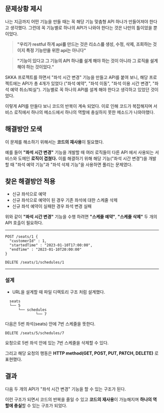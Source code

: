 ## 문제상황 제시
나는 지금까지 어떤 기능을 만들 때는 꼭 해당 기능 맞춤형 API 하나가 만들어져야 한다고 생각했다.
그런데 꼭 기능별로 하나의 API가 나와야 한다는 것은 나만의 틀이었을 뿐이었다.


>**"우리가 restful 하게 api를 만드는 것은 리소스를 생성, 수정, 삭제, 조회하는 것이지 특정 기능만을 위한 api는 아니다"**

>**"기능이 있다고 그 기능의 API 하나를 설계 해야 하는 것이 아니라 그 로직을 설계 해야 하는 것이었다."** 


SKKA 프로젝트를 하면서 "좌석 시간 변경" 기능을 만들고 API를 붙여 보니, 
해당 프로젝트에는 API가 총 4개가 있었다 ("좌석 예약", "좌석 이동", "좌석 이용 시간 변경", "좌석 예약 취소/퇴실"). 
기능별로 꼭 하나의 API를 설계 해야 한다고 생각하고 있었던 것이었다.

이렇게 API를 만들다 보니 코드의 반복이 계속 되었다. 
이로 인해 코드가 복잡해지며 서비스 로직에서 하나의 메소드에서 하나의 역할에 충실하지 못한 메소드가 나와야했다.



## 해결방안 모색
이 문제를 해소하기 위해서는 **코드의 재사용**이 필요했다.

예를 들어 **"좌석 시간 변경"** 기능을 개발할 때 여러 로직들이 다른 API 에서 사용되는 서비스와 도메인 **로직이 겹쳤다.**
이를 해결하기 위해 해당 기능("좌석 시간 변경")을 개발할 때 "좌석 예약 기능"과 "좌석 삭제 기능"을 사용하면 풀리는 문제였다.



## 찾은 해결방안 적용
- 신규 좌석으로 예약
- 신규 좌석으로 예약이 된 경우 기존 좌석에 대한 스케줄 삭제
- 신규 좌석 예약이 실패한 경우 좌석 변경 실패

위와 같이 **"좌석 시간 변경"** 기능을 수행 하려면  **"스케줄 예약"**, **"스케줄 삭제"** 두 개의 API 호출이 필요하다.

---
```
POST /seats/1 {
  "customerId" : 1,
  "startedTime" : "2023-01-10T17:00:00",
  "endTime" : "2023-01-10T20:00:00"
}
```


```
DELETE /seats/1/schedules/1
```
---

### 설계
- URL을 설계할 때 파일 디렉토리 구조 처럼 설계했다.

```
  seats
  └── 5
      └── schedules
              └── 7
```
다음은 5번 좌석(seats) 안에 7번 스케줄을 뜻한다.
```
DELETE /seats/5/schedules/7
```
요청으로 5번 좌석 안에 있는 7번 스케줄을 삭제할 수 있다.

그리고 해당 요청의 행동은 **HTTP method(GET, POST, PUT, PATCH, DELETE)** 로 표현했다.



## 결과
다음 두 개의 API가 "좌석 시간 변경" 기능을 할 수 있는 구조가 된다.

이런 구조가 되면서 코드의 반복을 줄일 수 있고 **코드의 재사용**이 가능해지며 **하나의 역할에 충실**할 수 있는 구조가 되었다.

